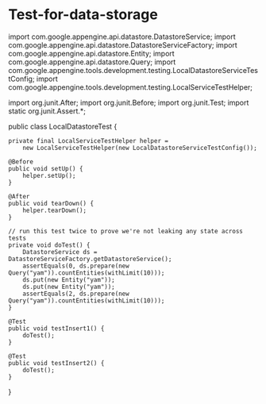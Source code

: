Test-for-data-storage
=====================
import com.google.appengine.api.datastore.DatastoreService;
import com.google.appengine.api.datastore.DatastoreServiceFactory;
import com.google.appengine.api.datastore.Entity;
import com.google.appengine.api.datastore.Query;
import com.google.appengine.tools.development.testing.LocalDatastoreServiceTestConfig;
import com.google.appengine.tools.development.testing.LocalServiceTestHelper;

import org.junit.After;
import org.junit.Before;
import org.junit.Test;
import static org.junit.Assert.*;

public class LocalDatastoreTest {

    private final LocalServiceTestHelper helper =
        new LocalServiceTestHelper(new LocalDatastoreServiceTestConfig());

    @Before
    public void setUp() {
        helper.setUp();
    }

    @After
    public void tearDown() {
        helper.tearDown();
    }

    // run this test twice to prove we're not leaking any state across tests
    private void doTest() {
        DatastoreService ds = DatastoreServiceFactory.getDatastoreService();
        assertEquals(0, ds.prepare(new Query("yam")).countEntities(withLimit(10)));
        ds.put(new Entity("yam"));
        ds.put(new Entity("yam"));
        assertEquals(2, ds.prepare(new Query("yam")).countEntities(withLimit(10)));
    }

    @Test
    public void testInsert1() {
        doTest();
    }

    @Test
    public void testInsert2() {
        doTest();
    }
}
